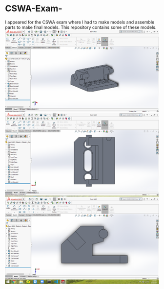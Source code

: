 # CSWA-Exam-
I appeared for the CSWA exam where I had to make models and assemble parts to make final models.
This repository contains some of these models.
<img src = "https://github.com/Shashvat-Jain/CSWA-Exam-/blob/Model-1/Front%20View.png">
<img src = "https://github.com/Shashvat-Jain/CSWA-Exam-/blob/Model-1/Top%20View.png">
<img src = "https://github.com/Shashvat-Jain/CSWA-Exam-/blob/Model-1/Side%20View.png">
